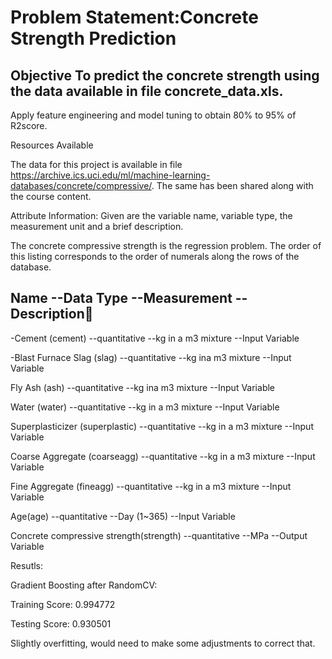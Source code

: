 # Problem Statement:Concrete Strength Prediction

## Objective To predict the concrete strength using the data available in file concrete_data.xls. 

Apply feature engineering and model tuning to obtain 80% to 95% of R2score.

Resources Available 

The data for this project is available in file https://archive.ics.uci.edu/ml/machine-learning-databases/concrete/compressive/. 
The same has been shared along with the course content.

Attribute Information: Given are the variable name, variable type, the measurement unit and a brief description. 

The  concrete  compressive  strength is  the  regression  problem.  The  order  of  this  listing corresponds  to  the order of numerals along the rows of the database.

## Name --Data Type --Measurement --Description

-Cement (cement) --quantitative --kg in a m3 mixture --Input Variable

-Blast Furnace Slag (slag) --quantitative --kg ina m3 mixture --Input Variable

Fly Ash (ash) --quantitative --kg ina m3 mixture --Input Variable

Water (water) --quantitative --kg in a m3 mixture --Input Variable

Superplasticizer (superplastic) --quantitative --kg in a m3 mixture --Input Variable

Coarse Aggregate (coarseagg) --quantitative --kg in a m3 mixture --Input Variable

Fine Aggregate (fineagg) --quantitative --kg in a m3 mixture --Input Variable

Age(age) --quantitative --Day (1~365) --Input Variable

Concrete compressive strength(strength) --quantitative --MPa --Output Variable

Resutls: 

Gradient Boosting after RandomCV:

Training Score: 0.994772

Testing Score: 0.930501

Slightly overfitting, would need to make some adjustments to correct that. 
